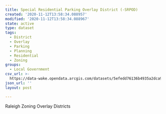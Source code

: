 ```yaml
---
title: Special Residential Parking Overlay District (-SRPOD)
created: '2020-11-12T13:58:34.088957'
modified: '2020-11-12T13:58:34.088967'
state: active
type: dataset
tags:
  - District
  - Overlay
  - Parking
  - Planning
  - Residential
  - Zoning
groups:
  - Local Government
csv_url: >-
  https://data-wake.opendata.arcgis.com/datasets/5efedd76136b4935a2dca9913ea6542f_11.csv?outSR=%7B%22latestWkid%22%3A2264%2C%22wkid%22%3A102719%7D
json_url: ''
layout: post

---
```

Raleigh Zoning Overlay Districts
